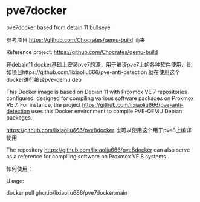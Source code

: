 # pve7docker
pve7docker based from detain 11 bullseye

参考项目 https://github.com/Chocrates/qemu-build 而来

Reference project: https://github.com/Chocrates/qemu-build

在debain11 docker基础上安装pve7的源，用于编译pve7上的各种软件使用，比如项目https://github.com/lixiaoliu666/pve-anti-detection 就在使用这个docker进行编译pve-qemu deb

This Docker image is based on Debian 11 with Proxmox VE 7 repositories configured, designed for compiling various software packages on Proxmox VE 7. For instance, the project https://github.com/lixiaoliu666/pve-anti-detection uses this Docker environment to compile PVE-QEMU Debian packages.

https://github.com/lixiaoliu666/pve8docker 也可以使用这个用于pve8上编译使用

The repository https://github.com/lixiaoliu666/pve8docker can also serve as a reference for compiling software on Proxmox VE 8 systems.

如何使用：

Usage:

docker pull ghcr.io/lixiaoliu666/pve7docker:main
